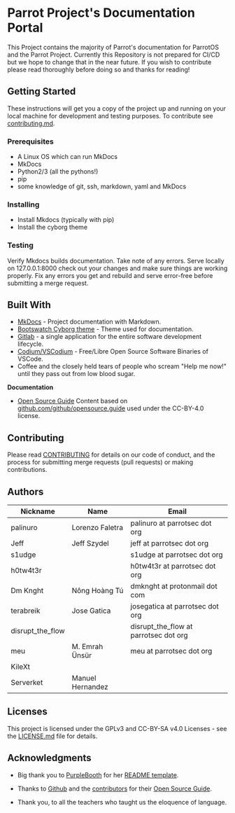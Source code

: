 # Parrot Project's Documentation Portal

This Project contains the majority of Parrot's documentation for ParrotOS and the Parrot Project. Currently this Repository is not prepared for CI/CD but we hope to change that in the near future. If you wish to contribute please read thoroughly before doing so and thanks for reading!

## Getting Started

These instructions will get you a copy of the project up and running on your local machine for development and testing purposes. To contribute see [contributing.md](CONTRIBUTING.md).

### Prerequisites

- A Linux OS which can run MkDocs
- MkDocs
- Python2/3 (all the pythons!)
- pip
- some knowledge of git, ssh, markdown, yaml and MkDocs

### Installing

- Install Mkdocs (typically with pip)
- Install the cyborg theme

### Testing

Verify Mkdocs builds documentation. Take note of any errors. Serve locally on 127.0.0.1:8000 check out your changes and make sure things are working properly. Fix any errors you get and rebuild and serve error-free before submitting a merge request.


## Built With

* [MkDocs](https://www.mkdocs.org/) - Project documentation with Markdown.
* [Bootswatch Cyborg theme](https://mkdocs.github.io/mkdocs-bootswatch/#cyborg) - Theme used for documentation.
* [Gitlab](https://gitlab.com/gitlab-org/gitlab-ce) - a single application for the entire software development lifecycle.
* [Codium/VSCodium](https://vscodium.github.io/) - Free/Libre Open Source Software Binaries of VSCode.
* Coffee and the closely held tears of people who scream "Help me now!" until they pass out from low blood sugar.

**Documentation**
* [Open Source Guide](https://opensource.guide) Content based on [github.com/github/opensource.guide](github.com/github/opensource.guide) used under the CC-BY-4.0 license.

## Contributing

Please read [CONTRIBUTING](CONTRIBUTING.md) for details on our code of conduct, and the process for submitting merge requests (pull requests) or making contributions.


## Authors

|      Nickname    |       Name         |              Email                |
| ---------------- | ------------------ | --------------------------------- |
| palinuro         | Lorenzo Faletra    |   palinuro at parrotsec dot org   |
| Jeff             | Jeff Szydel        |     jeff at parrotsec dot org     |
| s1udge           |                    |   s1udge at parrotsec dot org     |
| h0tw4t3r         |                    |   h0tw4t3r at parrotsec dot org   | 
| Dm Knght         | Nông Hoàng Tú      |  dmknght at protonmail dot com    |
| terabreik        | Jose Gatica        |   josegatica at parrotsec dot org |
| disrupt_the_flow |                 | disrupt_the_flow at parrotsec dot org |
| meu              | M. Emrah Ünsür      |   meu at parrotsec dot org     |
| KileXt           |                          |                             |
| Serverket        |  Manuel Hernandez    |                                 |

## Licenses

This project is licensed under the GPLv3 and CC-BY-SA v4.0 Licenses - see the [LICENSE.md](LICENSE.md) file for details.

## Acknowledgments

* Big thank you to [PurpleBooth](https://github.com/PurpleBooth) for her [README template](https://gist.github.com/PurpleBooth/109311bb0361f32d87a2).
* Thanks to [Github](https://github.com/github/opensource.guide) and the [contributors](https://github.com/github/opensource.guide/graphs/contributors) for their [Open Source Guide](https://opensource.guide). 

* Thank you, to all the teachers who taught us the eloquence of language.
